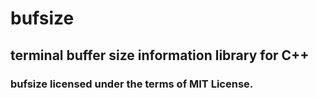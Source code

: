 # bufsize
## terminal buffer size information library for C++

### bufsize licensed under the terms of MIT License.
